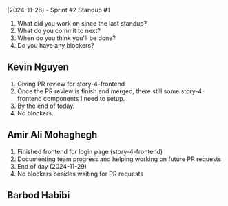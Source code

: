 [2024-11-28] - Sprint #2 Standup #1
1. What did you work on since the last standup?
2. What do you commit to next?
3. When do you think you'll be done?
4. Do you have any blockers?

## Kevin Nguyen

1. Giving PR review for story-4-frontend
2. Once the PR review is finish and merged, there still some story-4-frontend components I need to setup.
3. By the end of today.
4. No blockers.

## Amir Ali Mohaghegh

1. Finished frontend for login page (story-4-frontend)
2. Documenting team progress and helping working on future PR requests
3. End of day (2024-11-29)
4. No blockers besides waiting for PR requests

## Barbod Habibi


